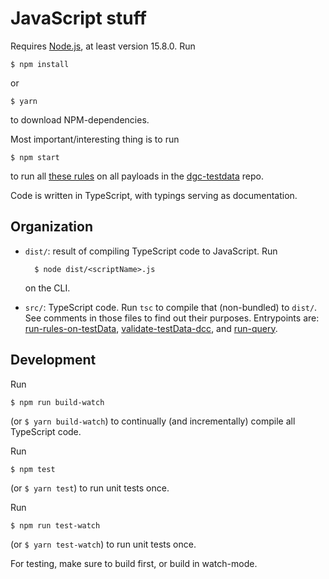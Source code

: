 # JavaScript stuff

Requires [Node.js](https://nodejs.org/), at least version 15.8.0.
Run

    $ npm install

or

    $ yarn

to download NPM-dependencies.

Most important/interesting thing is to run

    $ npm start

to run all [these rules](../rules/EU-Level-validation-rules.json) on all payloads in the [dgc-testdata](https://github.com/eu-digital-green-certificates/dgc-testdata) repo.

Code is written in TypeScript, with typings serving as documentation.


## Organization

* `dist/`: result of compiling TypeScript code to JavaScript.
    Run

        $ node dist/<scriptName>.js

    on the CLI.

* `src/`: TypeScript code.
    Run `tsc` to compile that (non-bundled) to `dist/`.
    See comments in those files to find out their purposes.
    Entrypoints are: [run-rules-on-testData](./src/testData/run-rules-on-testData.ts), [validate-testData-dcc](./src/testData/validate-testData-dcc.ts), and [run-query](./src/testData/run-query.ts).


## Development

Run

    $ npm run build-watch

(or `$ yarn build-watch`) to continually (and incrementally) compile all TypeScript code.

Run

    $ npm test

(or `$ yarn test`) to run unit tests once.

Run

    $ npm run test-watch

(or `$ yarn test-watch`) to run unit tests once.

For testing, make sure to build first, or build in watch-mode.

